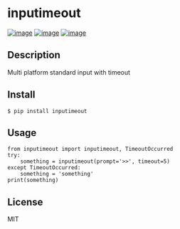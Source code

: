inputimeout
===========

[![image](https://img.shields.io/pypi/v/inputimeout.svg)](https://pypi.python.org/pypi/inputimeout)
[![image](https://img.shields.io/github/license/mashape/apistatus.svg)](https://raw.githubusercontent.com/johejo/inputimeout/master/LICENSE)
[![image](https://codecov.io/gh/johejo/inputimeout/branch/master/graph/badge.svg)](https://codecov.io/gh/johejo/inputimeout)

Description
-----------

Multi platform standard input with timeout

Install
-------

``` {.bash}
$ pip install inputimeout
```

Usage
-----

``` {.python}
from inputimeout import inputimeout, TimeoutOccurred
try:
    something = inputimeout(prompt='>>', timeout=5)
except TimeoutOccurred:
    something = 'something'
print(something)
```

License
-------

MIT
